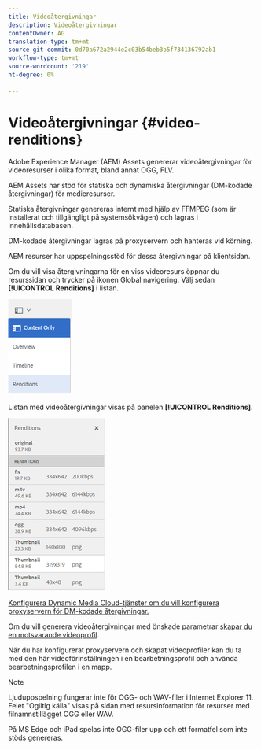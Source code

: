 ```yaml
---
title: Videoåtergivningar
description: Videoåtergivningar
contentOwner: AG
translation-type: tm+mt
source-git-commit: 0d70a672a2944e2c03b54beb3b5f734136792ab1
workflow-type: tm+mt
source-wordcount: '219'
ht-degree: 0%

---
```



# Videoåtergivningar {#video-renditions}

Adobe Experience Manager (AEM) Assets genererar videoåtergivningar för videoresurser i olika format, bland annat OGG, FLV.

AEM Assets har stöd för statiska och dynamiska återgivningar (DM-kodade återgivningar) för medieresurser.

Statiska återgivningar genereras internt med hjälp av FFMPEG (som är installerat och tillgängligt på systemsökvägen) och lagras i innehållsdatabasen.

DM-kodade återgivningar lagras på proxyservern och hanteras vid körning.

AEM resurser har uppspelningsstöd för dessa återgivningar på klientsidan.

Om du vill visa återgivningarna för en viss videoresurs öppnar du resurssidan och trycker på ikonen Global navigering. Välj sedan **[!UICONTROL Renditions]** i listan.

![chlimage_1-478](assets/chlimage_1-478.png)

Listan med videoåtergivningar visas på panelen **[!UICONTROL Renditions]**.

![chlimage_1-479](assets/chlimage_1-479.png)

[Konfigurera Dynamic Media Cloud-tjänster om du vill konfigurera proxyservern för DM-kodade återgivningar.](config-dynamic.md)

Om du vill generera videoåtergivningar med önskade parametrar [skapar du en motsvarande videoprofil](video-profiles.md).

När du har konfigurerat proxyservern och skapat videoprofiler kan du ta med den här videoförinställningen i en bearbetningsprofil och använda bearbetningsprofilen i en mapp.

>[!NOTE]
>
>Ljuduppspelning fungerar inte för OGG- och WAV-filer i Internet Explorer 11. Felet &quot;Ogiltig källa&quot; visas på sidan med resursinformation för resurser med filnamnstillägget OGG eller WAV.
>
>På MS Edge och iPad spelas inte OGG-filer upp och ett formatfel som inte stöds genereras.
